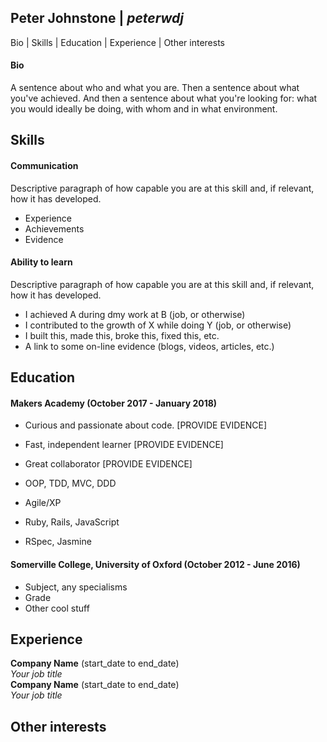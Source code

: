 ## Peter Johnstone | *peterwdj*
Bio | Skills | Education | Experience | Other interests

#### Bio

A sentence about who and what you are. Then a sentence about what you've achieved. And then a sentence about what you're looking for: what you would ideally be doing, with whom and in what environment.

## Skills

#### Communication

Descriptive paragraph of how capable you are at this skill and, if relevant, how it has developed.

- Experience
- Achievements
- Evidence

#### Ability to learn

Descriptive paragraph of how capable you are at this skill and, if relevant, how it has developed.

- I achieved A during dmy work at B (job, or otherwise)
- I contributed to the growth of X while doing Y (job, or otherwise)
- I built this, made this, broke this, fixed this, etc.
- A link to some on-line evidence (blogs, videos, articles, etc.)

## Education

#### Makers Academy (October 2017 - January 2018)

- Curious and passionate about code. [PROVIDE EVIDENCE]
- Fast, independent learner [PROVIDE EVIDENCE]
- Great collaborator [PROVIDE EVIDENCE]

- OOP, TDD, MVC, DDD
- Agile/XP
- Ruby, Rails, JavaScript
- RSpec, Jasmine

#### Somerville College, University of Oxford (October 2012 - June 2016)

- Subject, any specialisms
- Grade
- Other cool stuff

## Experience

**Company Name** (start_date to end_date)    
*Your job title*  
**Company Name** (start_date to end_date)   
*Your job title*  

## Other interests
